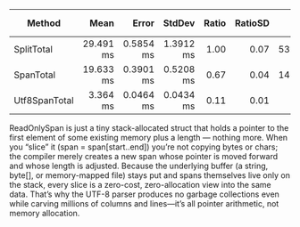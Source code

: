 | Method        | Mean      | Error     | StdDev    | Ratio | RatioSD | Gen0      | Allocated   | Alloc Ratio |
|-------------- |----------:|----------:|----------:|------:|--------:|----------:|------------:|------------:|
| SplitTotal    | 29.491 ms | 0.5854 ms | 1.3912 ms |  1.00 |    0.07 | 5312.5000 | 100806328 B |        1.00 |
| SpanTotal     | 19.633 ms | 0.3901 ms | 0.5208 ms |  0.67 |    0.04 | 1468.7500 |  28007120 B |        0.28 |
| Utf8SpanTotal |  3.364 ms | 0.0464 ms | 0.0434 ms |  0.11 |    0.01 |         - |           - |        0.00 |

ReadOnlySpan<T> is just a tiny stack-allocated struct that holds a pointer to the first element of some existing memory plus a length — nothing more. When you “slice” it (span = span[start..end]) you’re not copying bytes or chars; the compiler merely creates a new span whose pointer is moved forward and whose length is adjusted. Because the underlying buffer (a string, byte[], or memory-mapped file) stays put and spans themselves live only on the stack, every slice is a zero-cost, zero-allocation view into the same data. That’s why the UTF-8 parser produces no garbage collections even while carving millions of columns and lines—it’s all pointer arithmetic, not memory allocation.
